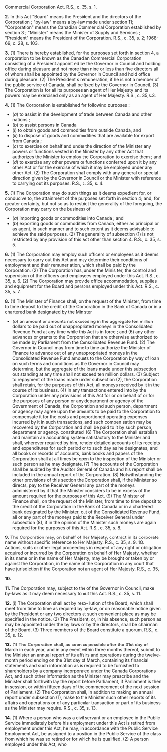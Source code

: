 Commercial Corporation Act. R.S., c. 35, s. 1.

**2.** In this Act
"Board" means the President and the directors
of the Corporation ;
"by-law" means a by-law made under section
11;
"Corporation" means the Canadian Commer
cial Corporation established by section 3 ;
"Minister" means the Minister of Supply and
Services ;
"President" means the President of the
Corporation. R.S., c. 35, s. 2; 1968-69, c. 28,
s. 103.

**3.** (1) There is hereby established, for the
purposes set forth in section 4, a corporation
to be known as the Canadian Commercial
Corporation consisting of a President appoint
ed by the Governor in Council and holding
office during pleasure and not more than nine
or less than five directors all of whom shall
be appointed by the Governor in Council and
hold office during pleasure.
(2) The President s remuneration, if he is
not a member of the public service of Canada,
shall be fixed by the Governor in Council.
(3) The Corporation is for all its purposes
an agent of Her Majesty and its powers may
be exercised only as an agent of Her Majesty.
R.S., c. 35,s.3.

**4.** (1) The Corporation is established for
following purposes :
  * (_a_) to assist in the development of trade
between Canada and other nations ;
  * (_b_) to assist persons in Canada
  * (_i_) to obtain goods and commodities from
outside Canada, and
  * (_ii_) to dispose of goods and commodities
that are available for export from
Canada ;
  * (_c_) to exercise on behalf and under the
direction of the Minister any powers or
functions vested in the Minister by any
other Act that authorizes the Minister to
employ the Corporation to exercise them ;
and
  * (_d_) to exercise any other powers or functions
conferred upon it by any other Act or for
the exercise of which it may be employed
under any other Act.
(2) The Corporation shall comply with any
general or special direction given by the
Governor in Council or the Minister with
reference to carrying out its purposes. R.S., c.
35, s. 4.

**5.** (1) The Corporation may do such things
as it deems expedient for, or conducive to,
the attainment of the purposes set forth in
section 4; and, for greater certainty, but not
so as to restrict the generality of the foregoing,
the Corporation may carry on the business of
  * (_a_) importing goods or commodities into
Canada ; and
  * (_b_) exporting goods or commodities from
Canada, either as principal or as agent, in
such manner and to such extent as it deems
advisable to achieve the said purposes.
(2) The generality of subsection (1) is not
restricted by any provision of this Act other
than section 4. R.S., c. 35, s. 5.

**6.** (1) The Corporation may employ such
officers or employees as it deems necessary to
carry out this Act and may determine their
conditions of employment and their remuner
ation, which shall be paid by the Corporation.
(2) The Corporation has, under the Minis
ter, the control and supervision of the officers
and employees employed under this Act. R.S.,
c. 35, s. 6.
(2) The Corporation may provide office
accommodation, supplies and equipment for
the Board and persons employed under this
Act. R.S., c. 35, s. 7.

**8.** (1) The Minister of Finance shall, on
the request of the Minister, from time to time
deposit to the credit of the Corporation in
the Bank of Canada or in a chartered bank
designated by the Minister
  * (_a_) an amount or amounts not exceeding in
the aggregate ten million dollars to be paid
out of unappropriated moneys in the
Consolidated Revenue Fund at any time
while this Act is in force ; and
(6) any other advances or grants to the
Corporation that are otherwise authorized
to be made by Parliament from the
Consolidated Revenue Fund.
(2) The Governor in Council may from
time to time authorize the Minister of Finance
to advance out of any unappropriated moneys
in the Consolidated Revenue Fund amounts
to the Corporation by way of loan on such
terms and conditions as the Governor in
Council may determine, but the aggregate of
the loans made under this subsection out
standing at any time shall not exceed ten
million dollars.
(3) Subject to repayment of the loans made
under subsection (2), the Corporation shall
retain, for the purposes of this Act, all moneys
received by it in the course of its business.
(4) In any transactions entered into by the
Corporation under any provisions of this Act
for or on behalf of or for the purposes of any
person or any department or agency of the
Government of Canada, the Corporation and
such person, department or agency may agree
upon the amounts to be paid to the
Corporation to compensate it for the costs
and proportioned operating expenses incurred
by it in such transactions, and such compen
sation may be recovered by the Corporation
and shall be paid to it by such person,
department or agency.
constituted.
(6) The Corporation shall establish and
maintain an accounting system satisfactory
to the Minister and shall, wherever required
by him, render detailed accounts of its receipts
and expenditures for such period or to such
day as he designates, and all books or records
of accounts, bank books and papers of the
Corporation shall at all times be open to the
inspection of the Minister or such person as
he may designate.
(7) The accounts of the Corporation shall
be audited by the Auditor General of Canada
and his report shall be included in the annual
report of the Corporation.
(8) Notwithstanding the other provisions of
this section the Corporation shall, if the
Minister so directs, pay to the Receiver
General any part of the moneys administered
by it that the Minister considers to be in
excess of the amount required for the purposes
of this Act.
(9) The Minister of Finance shall, on the
request of the Minister, from time to time
deposit to the credit of the Corporation in
the Bank of Canada or in a chartered bank
designated by the Minister, out of the
Consolidated Revenue Fund, all or any part
of the moneys paid to the Receiver General
under subsection (8), if in the opinion of the
Minister such moneys are again required for
the purposes of this Act. R.S., c. 35, s. 8.

**9.** The Corporation may, on behalf of Her
Majesty, contract in its corporate name
without specific reference to Her Majesty.
R.S., c. 35, s. 9.
1Q. Actions, suits or other legal proceedings
in respect of any right or obligation acquired
or incurred by the Corporation on behalf of
Her Majesty, whether in its name or in the
name of Her Majesty, may be brought or
taken by or against the Corporation, in the
name of the Corporation in any court that
have jurisdiction if the Corporation
not an agent of Her Majesty. R.S., c. 35,

**10.**

**11.** The Corporation may, subject to the
of the Governor in Council, make
by-laws as it may deem necessary to
out this Act. R.S., c. 35, s. 11.

**12.** (i) The Corporation shall act by reso-
lution of the Board, which shall meet from
time to time as required by by-law, or on
reasonable notice given by the President or
any two directors at such convenient place as
may be specified in the notice.
(2) The President, or, in his absence, such
person as may be appointed under the by
laws or by the directors, shall be chairman of
the Board.
(3) Three members of the Board constitute
a quorum. R.S., c. 35, s. 12.

**13.** (1) The Corporation shall, as soon as
possible after the 31st day of March in each
year, and in any event within three months
thereof, submit to the Minister an annual
report of its affairs and operations during the
twelve-month period ending on the 31st day
of March, containing its financial statements
and such information as is required to be
furnished to shareholders by a company
incorporated under the Canada Corporations
Act, and such other information as the
Minister may prescribe and the Minister shall
forthwith lay the report before Parliament, if
Parliament is then in session, or within fifteen
days of the commencement of the next session
of Parliament.
(2) The Corporation shall, in addition to
making an annual report under subsection (1),
make to the Minister such other reports of its
affairs and operations or of any particular
transaction or part of its business as the
Minister may require. R.S., c. 35, s. 13.

**14.** (1) Where a person who was a civil
servant or an employee in the Public Service
immediately before his employment under
this Act is retired from employment under
this Act, he may, in accordance with the
Public Service Employment Act, be assigned to
a position in the Public Service of the class
from which he was so retired or for which he
is qualified.
(2) A person employed under this Act, who
